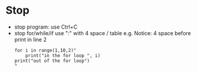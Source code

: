 
# Stop
- stop program:
	use Ctrl+C
- stop for/while/if
	use ":"
	with 4 space / table
	e.g.  Notice: 4 space before print in line 2
	```
	for i in range(1,10,2)"
		print("in the for loop ", i)
	print("out of the for loop")
	"
	```
